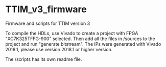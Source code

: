 # TTIM_v3_firmware
Firmware and scripts for TTIM version 3

To compile the HDLs, use Vivado to create a project with FPGA "XC7K325TFFG-900" selected. Then add all the files in /sources to the project and run "generate bitstream". 
The IPs were generated with Vivado 2018.1, please use version 2018.1 or higher version.

The /scripts has its own readme file.
